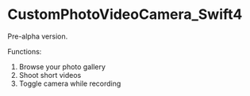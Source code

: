 # CustomPhotoVideoCamera_Swift4
Pre-alpha version.

Functions:
1. Browse your photo gallery
2. Shoot short videos
3. Toggle camera while recording
